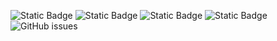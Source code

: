 ![Static Badge](https://img.shields.io/badge/blacklists-60-000000) ![Static Badge](https://img.shields.io/badge/blacklisted-2799253-cc0000) ![Static Badge](https://img.shields.io/badge/whitelisted-2247-00CC00) ![Static Badge](https://img.shields.io/badge/streaming_blacklist-28107-000000) ![GitHub issues](https://img.shields.io/github/issues/fabriziosalmi/blacklists)
